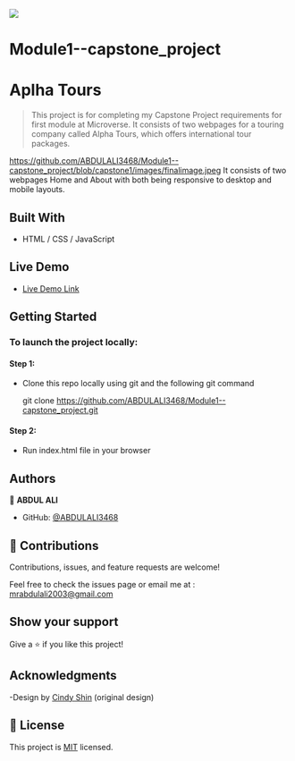 ![](https://img.shields.io/badge/Microverse-blueviolet)

# Module1--capstone_project

# Aplha Tours

> This project is for completing my Capstone Project requirements for first module at Microverse. It consists of two webpages for a touring company called Alpha Tours, which offers international tour packages.

https://github.com/ABDULALI3468/Module1--capstone_project/blob/capstone1/images/finalimage.jpeg
It consists of two webpages Home and About with both being responsive to desktop and mobile layouts.

## Built With

- HTML / CSS / JavaScript

## Live Demo

- [Live Demo Link](https://abdulali3468.github.io/Module1--capstone_project)

## Getting Started

### To launch the project locally:

#### Step 1:

- Clone this repo locally using git and the following git command

  git clone https://github.com/ABDULALI3468/Module1--capstone_project.git

#### Step 2:

- Run index.html file in your browser

## Authors

👤 **ABDUL ALI**

- GitHub: [@ABDULALI3468](https://github.com/ABDULALI3468/)

## 🤝 Contributions

Contributions, issues, and feature requests are welcome!

Feel free to check the issues page or email me at :
mrabdulali2003@gmail.com

## Show your support

Give a ⭐️ if you like this project!

## Acknowledgments

-Design by [Cindy Shin](https://www.behance.net/adagio07) (original design)

## 📝 License

This project is [MIT](./MIT.md) licensed.
